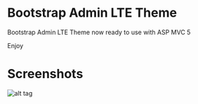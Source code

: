 Bootstrap Admin LTE Theme
=============

Bootstrap Admin LTE Theme now ready to use with ASP MVC 5

Enjoy

Screenshots
=============
![alt tag](https://github.com/marquesdasilva/aspmvcbootstrapadminlte//master/Screenshots/adminlte_1.png)
